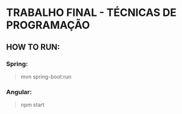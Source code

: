 # TRABALHO FINAL - TÉCNICAS DE PROGRAMAÇÃO


## HOW TO RUN:

### Spring:
> mvn spring-boot:run

### Angular:
> npm start
